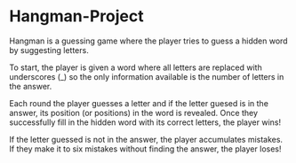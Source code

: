 # Hangman-Project

Hangman is a guessing game where the player tries to guess a hidden word by suggesting letters.

To start, the player is given a word where all letters are replaced with underscores (_) so the only information available is the number of letters in the answer.

Each round the player guesses a letter and if the letter guesed is in the answer, its position (or positions) in the word is revealed. Once they successfully fill in the hidden word with its correct letters, the player wins!

If the letter guessed is not in the answer, the player accumulates mistakes. If they make it to six mistakes without finding the answer, the player loses!

